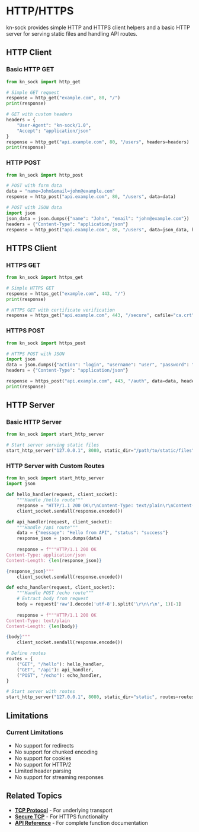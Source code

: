# HTTP/HTTPS

kn-sock provides simple HTTP and HTTPS client helpers and a basic HTTP server for serving static files and handling API routes.

## HTTP Client

### Basic HTTP GET

```python
from kn_sock import http_get

# Simple GET request
response = http_get("example.com", 80, "/")
print(response)

# GET with custom headers
headers = {
    "User-Agent": "kn-sock/1.0",
    "Accept": "application/json"
}
response = http_get("api.example.com", 80, "/users", headers=headers)
print(response)
```

### HTTP POST

```python
from kn_sock import http_post

# POST with form data
data = "name=John&email=john@example.com"
response = http_post("api.example.com", 80, "/users", data=data)

# POST with JSON data
import json
json_data = json.dumps({"name": "John", "email": "john@example.com"})
headers = {"Content-Type": "application/json"}
response = http_post("api.example.com", 80, "/users", data=json_data, headers=headers)
```

## HTTPS Client

### HTTPS GET

```python
from kn_sock import https_get

# Simple HTTPS GET
response = https_get("example.com", 443, "/")
print(response)

# HTTPS GET with certificate verification
response = https_get("api.example.com", 443, "/secure", cafile="ca.crt")
```

### HTTPS POST

```python
from kn_sock import https_post

# HTTPS POST with JSON
import json
data = json.dumps({"action": "login", "username": "user", "password": "pass"})
headers = {"Content-Type": "application/json"}

response = https_post("api.example.com", 443, "/auth", data=data, headers=headers)
print(response)
```

## HTTP Server

### Basic HTTP Server

```python
from kn_sock import start_http_server

# Start server serving static files
start_http_server("127.0.0.1", 8080, static_dir="/path/to/static/files")
```

### HTTP Server with Custom Routes

```python
from kn_sock import start_http_server
import json

def hello_handler(request, client_socket):
    """Handle /hello route"""
    response = "HTTP/1.1 200 OK\r\nContent-Type: text/plain\r\nContent-Length: 5\r\n\r\nHello"
    client_socket.sendall(response.encode())

def api_handler(request, client_socket):
    """Handle /api route"""
    data = {"message": "Hello from API", "status": "success"}
    response_json = json.dumps(data)
    
    response = f"""HTTP/1.1 200 OK
Content-Type: application/json
Content-Length: {len(response_json)}

{response_json}"""
    client_socket.sendall(response.encode())

def echo_handler(request, client_socket):
    """Handle POST /echo route"""
    # Extract body from request
    body = request['raw'].decode('utf-8').split('\r\n\r\n', 1)[-1]
    
    response = f"""HTTP/1.1 200 OK
Content-Type: text/plain
Content-Length: {len(body)}

{body}"""
    client_socket.sendall(response.encode())

# Define routes
routes = {
    ("GET", "/hello"): hello_handler,
    ("GET", "/api"): api_handler,
    ("POST", "/echo"): echo_handler,
}

# Start server with routes
start_http_server("127.0.0.1", 8080, static_dir="static", routes=routes)
```
## Limitations

### Current Limitations

- No support for redirects
- No support for chunked encoding
- No support for cookies
- No support for HTTP/2
- Limited header parsing
- No support for streaming responses

## Related Topics

- **[TCP Protocol](../protocols/tcp.md)** - For underlying transport
- **[Secure TCP](../protocols/secure-tcp.md)** - For HTTPS functionality
- **[API Reference](../api-reference.md)** - For complete function documentation 